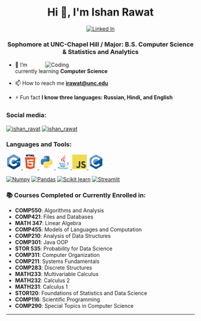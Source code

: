 

<h1 align="center">Hi 👋, I'm Ishan Rawat</h1> <p align="center">
    <a href="https://www.linkedin.com/in/ishanrawat/"><img src="https://img.shields.io/badge/linkedin-%230077B5.svg?style=for-the-badge&logo=linkedin&logoColor=white" alt="Linked In"></a>
</p>
<h3 align="center">Sophomore at UNC-Chapel Hill / Major: B.S. Computer Science & Statistics and Analytics</h3>
<img align="right" alt="Coding" width="400" src="https://i.pinimg.com/originals/e4/26/70/e426702edf874b181aced1e2fa5c6cde.gif">


>

- 🌱 I’m currently learning **Computer Science**

- 📫 How to reach me **irawat@unc.edu**

- ⚡ Fun fact **I know three languages: Russian, Hindi, and English**

<h3 align="left">Social media:</h3>
<p align="left">
<a href="https://instagram.com/ishanravat" target="blank"><img align="center" src="https://img.shields.io/badge/Instagram-E4405F?style=for-the-badge&logo=instagram&logoColor=white" alt="ishan_ravat"/></a>
<a href="https://www.linkedin.com/in/ishanrawat/" target="_blank"><img align="center" src="https://img.shields.io/badge/LinkedIn-0077B5?style=for-the-badge&logo=linkedin&logoColor=white" alt="ishan_rawat" /></a>
</p>


<h3 align="left">Languages and Tools:</h3>
<p align="left"> <a href="https://www.w3schools.com/cpp/" target="_blank" rel="noreferrer"> <img src="https://raw.githubusercontent.com/devicons/devicon/master/icons/cplusplus/cplusplus-original.svg" alt="cplusplus" width="40" height="40"/> </a> <a href="https://www.w3.org/html/" target="_blank" rel="noreferrer"> <img src="https://raw.githubusercontent.com/devicons/devicon/master/icons/html5/html5-original-wordmark.svg" alt="html5" width="40" height="40"/> </a> <a href="https://www.python.org" target="_blank" rel="noreferrer"> <img src="https://raw.githubusercontent.com/devicons/devicon/master/icons/python/python-original.svg" alt="python" width="40" height="40"/> </a> <a href="https://www.java.com/en/" target="_blank" rel="noreferrer"> <img src="https://raw.githubusercontent.com/devicons/devicon/master/icons/java/java-original.svg" alt="java" width="40" height="40"/> </a>  <a href="https://www.javascript.com/" target="_blank" rel="noreferrer"> <img src="https://raw.githubusercontent.com/devicons/devicon/master/icons/javascript/javascript-original.svg" alt="javascript" width="40" height="40"/> </a> <a href="https://en.wikipedia.org/wiki/C_(programming_language)" target="_blank" rel="noreferrer"> <img src="https://raw.githubusercontent.com/devicons/devicon/master/icons/c/c-original.svg" alt="C" width="40" height="40"/> </a></p>
<p align='left'>
  <a href="https://numpy.org/" target="blank"><img align="center" src="https://img.shields.io/badge/Numpy-777BB4?style=for-the-badge&logo=numpy&logoColor=white" alt="Numpy"/></a>
  <a href="https://pandas.pydata.org/" target="blank"><img align="center" src="https://img.shields.io/badge/Pandas-2C2D72?style=for-the-badge&logo=pandas&logoColor=white" alt="Pandas"/></a>
  <a href="https://scikit-learn.org/stable/" target="blank"><img align="center" src="https://img.shields.io/badge/scikit_learn-F7931E?style=for-the-badge&logo=scikit-learn&logoColor=white" alt="Scikit learn"/></a>
  <a href="https://streamlit.io/" target="blank"><img align="center" src="https://img.shields.io/badge/Streamlit-FF4B4B?style=for-the-badge&logo=Streamlit&logoColor=white" alt="Streamlit"/></a>

</p>

### 📚 Courses Completed or Currently Enrolled in:

- **COMP550**: Algorithms and Analysis
- **COMP421**: Files and Databases
- **MATH 347**: Linear Algebra
- **COMP455**: Models of Languages and Computation
- **COMP210**: Analysis of Data Structures
- **COMP301**: Java OOP
- **STOR 535**: Probability for Data Science
- **COMP311**: Computer Organization
- **COMP211**: Systems Fundamentals
- **COMP283**: Discrete Structures
- **MATH233**: Multivariable Calculus
- **MATH232**: Calculus 2
- **MATH231**: Calculus 1
- **STOR120**: Foundations of Statistics and Data Science
- **COMP116**: Scientific Programming
- **COMP290**: Special Topics in Computer Science

---
